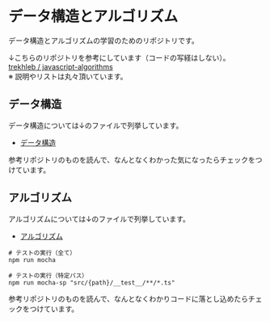 # データ構造とアルゴリズム

データ構造とアルゴリズムの学習のためのリポジトリです。

↓こちらのリポジトリを参考にしています（コードの写経はしない）。  
[trekhleb / javascript-algorithms](https://github.com/trekhleb/javascript-algorithms)  
※ 説明やリストは丸々頂いています。

## データ構造
データ構造については↓のファイルで列挙しています。
- [データ構造](wiki/01_data_strutcture.md)

参考リポジトリのものを読んで、なんとなくわかった気になったらチェックをつけています。

## アルゴリズム
アルゴリズムについては↓のファイルで列挙しています。
- [アルゴリズム](wiki/02_algorithm.md)

```
# テストの実行（全て）
npm run mocha
```

```
# テストの実行（特定パス）
npm run mocha-sp "src/{path}/__test__/**/*.ts"
```

参考リポジトリのものを読んで、なんとなくわかりコードに落とし込めたらチェックをつけています。
